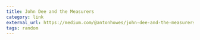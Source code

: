 ```yaml
---
title: John Dee and the Measurers
category: link
external_url: https://medium.com/@antonhowes/john-dee-and-the-measurers-31c47c39dc85
tags: random
---
```


